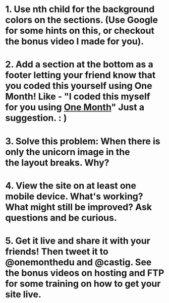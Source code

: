 <!-- TODO for this Challenge Project-->
# 1. Use nth child for the background colors on the sections. (Use Google for some hints on this, or checkout the bonus video I made for you). 

# 2. Add a section at the bottom as a footer letting your friend know that you coded this yourself using One Month! Like - "I coded this myself for you using <a href="www.onemonth.com" target="_blank">One Month</a>" Just a suggestion. : ) 

# 3. Solve this problem: When there is only the unicorn image in the <section> the layout breaks. Why?

# 4. View the site on at least one mobile device. What's working? What might still be improved? Ask questions and be curious. 

# 5. Get it live and share it with your friends! Then tweet it to @onemonthedu and @castig. See the bonus videos on hosting and FTP for some training on how to get your site live. 
